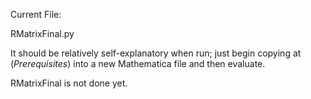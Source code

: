 Current File:

RMatrixFinal.py

It should be relatively self-explanatory when run; just begin copying at (*Prerequisites*) into a new Mathematica file and then evaluate.

RMatrixFinal is not done yet.
